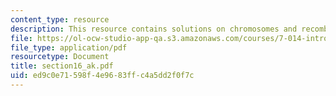 ```yaml
---
content_type: resource
description: This resource contains solutions on chromosomes and recombination, pedigrees.
file: https://ol-ocw-studio-app-qa.s3.amazonaws.com/courses/7-014-introductory-biology-spring-2005/ed9c0e71598f4e9683ffc4a5dd2f0f7c_section16_ak.pdf
file_type: application/pdf
resourcetype: Document
title: section16_ak.pdf
uid: ed9c0e71-598f-4e96-83ff-c4a5dd2f0f7c
---
```

